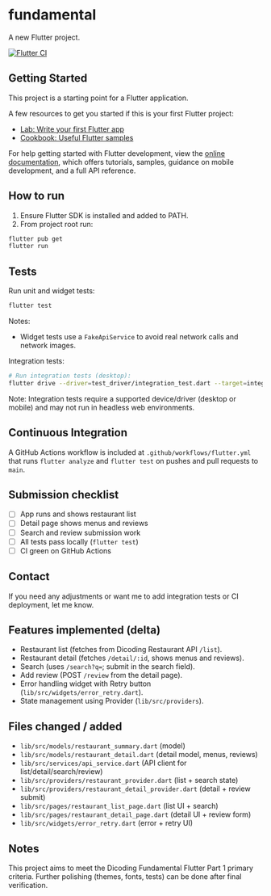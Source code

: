 # fundamental

A new Flutter project.

[![Flutter CI](https://github.com/arhmtr-png/Submission-Pertama/actions/workflows/flutter.yml/badge.svg)](https://github.com/arhmtr-png/Submission-Pertama/actions/workflows/flutter.yml)

## Getting Started

This project is a starting point for a Flutter application.

A few resources to get you started if this is your first Flutter project:

- [Lab: Write your first Flutter app](https://docs.flutter.dev/get-started/codelab)
- [Cookbook: Useful Flutter samples](https://docs.flutter.dev/cookbook)

For help getting started with Flutter development, view the
[online documentation](https://docs.flutter.dev/), which offers tutorials,
samples, guidance on mobile development, and a full API reference.

## How to run

1. Ensure Flutter SDK is installed and added to PATH.
2. From project root run:

```bash
flutter pub get
flutter run
```

## Tests

Run unit and widget tests:

```bash
flutter test
```

Notes:
- Widget tests use a `FakeApiService` to avoid real network calls and network images.

Integration tests:

```bash
# Run integration tests (desktop):
flutter drive --driver=test_driver/integration_test.dart --target=integration_test/app_test.dart -d windows
```
Note: Integration tests require a supported device/driver (desktop or mobile) and may not run in headless web environments.

## Continuous Integration

A GitHub Actions workflow is included at `.github/workflows/flutter.yml` that runs `flutter analyze` and `flutter test` on pushes and pull requests to `main`.

## Submission checklist

- [ ] App runs and shows restaurant list
- [ ] Detail page shows menus and reviews
- [ ] Search and review submission work
- [ ] All tests pass locally (`flutter test`)
- [ ] CI green on GitHub Actions

## Contact

If you need any adjustments or want me to add integration tests or CI deployment, let me know.

## Features implemented (delta)

- Restaurant list (fetches from Dicoding Restaurant API `/list`).
- Restaurant detail (fetches `/detail/:id`, shows menus and reviews).
- Search (uses `/search?q=`; submit in the search field).
- Add review (POST `/review` from the detail page).
- Error handling widget with Retry button (`lib/src/widgets/error_retry.dart`).
- State management using Provider (`lib/src/providers`).

## Files changed / added

- `lib/src/models/restaurant_summary.dart` (model)
- `lib/src/models/restaurant_detail.dart` (detail model, menus, reviews)
- `lib/src/services/api_service.dart` (API client for list/detail/search/review)
- `lib/src/providers/restaurant_provider.dart` (list + search state)
- `lib/src/providers/restaurant_detail_provider.dart` (detail + review submit)
- `lib/src/pages/restaurant_list_page.dart` (list UI + search)
- `lib/src/pages/restaurant_detail_page.dart` (detail UI + review form)
- `lib/src/widgets/error_retry.dart` (error + retry UI)

## Notes

This project aims to meet the Dicoding Fundamental Flutter Part 1 primary criteria.
Further polishing (themes, fonts, tests) can be done after final verification.
